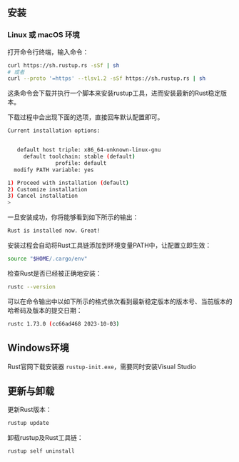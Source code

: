 ## 安装

### Linux 或 macOS 环境

打开命令行终端，输入命令：

```bash
curl https://sh.rustup.rs -sSf | sh
# 或者
curl --proto '=https' --tlsv1.2 -sSf https://sh.rustup.rs | sh
```

这条命令会下载并执行一个脚本来安装rustup工具，进而安装最新的Rust稳定版本。

下载过程中会出现下面的选项，直接回车默认配置即可。

```bash
Current installation options:


   default host triple: x86_64-unknown-linux-gnu
     default toolchain: stable (default)
               profile: default
  modify PATH variable: yes

1) Proceed with installation (default)
2) Customize installation
3) Cancel installation
>  
```



一旦安装成功，你将能够看到如下所示的输出：

```bash
Rust is installed now. Great!
```

安装过程会自动将Rust工具链添加到环境变量PATH中，让配置立即生效：

```bash
source "$HOME/.cargo/env"
```

检查Rust是否已经被正确地安装：

```bash
rustc --version
```

可以在命令输出中以如下所示的格式依次看到最新稳定版本的版本号、当前版本的哈希码及版本的提交日期：

```bash
rustc 1.73.0 (cc66ad468 2023-10-03)
```



## Windows环境

Rust官网下载安装器 `rustup-init.exe`，需要同时安装Visual Studio

## 更新与卸载

更新Rust版本：

```bash
rustup update
```

卸载rustup及Rust工具链：

```bash
rustup self uninstall
```


